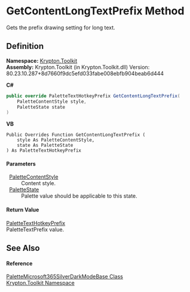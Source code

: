 # GetContentLongTextPrefix Method


Gets the prefix drawing setting for long text.



## Definition
**Namespace:** <a href="79d2eac2-21f4-54ff-7552-b20c33c30600.md">Krypton.Toolkit</a>  
**Assembly:** Krypton.Toolkit (in Krypton.Toolkit.dll) Version: 80.23.10.287+8d7660f9dc5efd033fabe008ebfb904beab6d444

**C#**
``` C#
public override PaletteTextHotkeyPrefix GetContentLongTextPrefix(
	PaletteContentStyle style,
	PaletteState state
)
```
**VB**
``` VB
Public Overrides Function GetContentLongTextPrefix ( 
	style As PaletteContentStyle,
	state As PaletteState
) As PaletteTextHotkeyPrefix
```



#### Parameters
<dl><dt>  <a href="e51bbd11-7fb5-8388-9a31-63383b173303.md">PaletteContentStyle</a></dt><dd>Content style.</dd><dt>  <a href="93e626cd-00cf-240e-06c6-ab4d47e982ba.md">PaletteState</a></dt><dd>Palette value should be applicable to this state.</dd></dl>

#### Return Value
<a href="38643f97-2fde-3681-eb99-4f95515f64d7.md">PaletteTextHotkeyPrefix</a>  
PaletteTextPrefix value.

## See Also


#### Reference
<a href="5b71b20b-02a1-25c5-62bb-c7c2e876a2d1.md">PaletteMicrosoft365SilverDarkModeBase Class</a>  
<a href="79d2eac2-21f4-54ff-7552-b20c33c30600.md">Krypton.Toolkit Namespace</a>  
